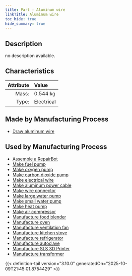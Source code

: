 ```yaml
---
title: Part - Aluminum wire
linkTitle: Aluminum wire
toc_hide: true
hide_summary: true
---
```

<!-- This is generated by the MarsSim HelpGenertor, do not edit. -->

## Description
no description available.

## Characteristics

| Attribute      | Value |
|--------:|:------|
|Mass:|0.544 kg|
|Type:|Electrical|

## Made by Manufacturing Process

- [Draw aluminum wire](/docs/definitions/process/draw-aluminum-wire)

## Used by Manufacturing Process

- [Assemble a RepairBot](/docs/definitions/process/assemble-a-repairbot)
- [Make fuel pump](/docs/definitions/process/make-fuel-pump)
- [Make oxygen pump](/docs/definitions/process/make-oxygen-pump)
- [Make carbon dioxide pump](/docs/definitions/process/make-carbon-dioxide-pump)
- [Make electrical wire](/docs/definitions/process/make-electrical-wire)
- [Make aluminum power cable](/docs/definitions/process/make-aluminum-power-cable)
- [Make wire connector](/docs/definitions/process/make-wire-connector)
- [Make large water pump](/docs/definitions/process/make-large-water-pump)
- [Make small water pump](/docs/definitions/process/make-small-water-pump)
- [Make heat pump](/docs/definitions/process/make-heat-pump)
- [Make air compressor](/docs/definitions/process/make-air-compressor)
- [Manufacture food blender](/docs/definitions/process/manufacture-food-blender)
- [Manufacture oven](/docs/definitions/process/manufacture-oven)
- [Manufacture ventilation fan](/docs/definitions/process/manufacture-ventilation-fan)
- [Manufacture kitchen stove](/docs/definitions/process/manufacture-kitchen-stove)
- [Manufacture refrigerator](/docs/definitions/process/manufacture-refrigerator)
- [Manufacture autoclave](/docs/definitions/process/manufacture-autoclave)
- [Manufacture SLS 3D Printer](/docs/definitions/process/manufacture-sls-3d-printer)
- [Manufacture transformer](/docs/definitions/process/manufacture-transformer)



{{< definition-tail version="3.10.0" generatedOn="2025-10-09T21:45:01.8754429" >}}



